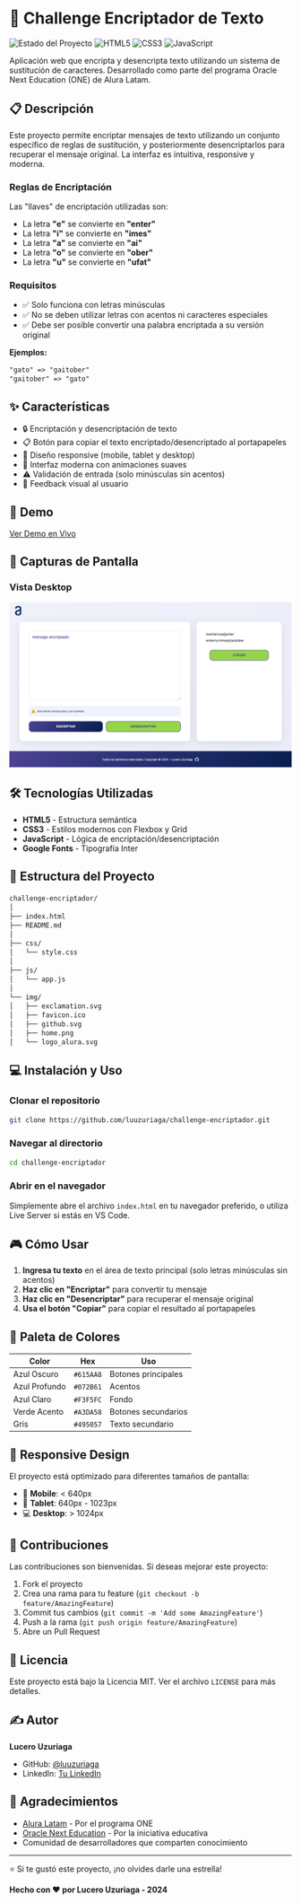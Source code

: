 # 🔐 Challenge Encriptador de Texto

![Estado del Proyecto](https://img.shields.io/badge/Estado-Finalizado-success)
![HTML5](https://img.shields.io/badge/HTML5-E34F26?logo=html5&logoColor=white)
![CSS3](https://img.shields.io/badge/CSS3-1572B6?logo=css3&logoColor=white)
![JavaScript](https://img.shields.io/badge/JavaScript-F7DF1E?logo=javascript&logoColor=black)

Aplicación web que encripta y desencripta texto utilizando un sistema de sustitución de caracteres. Desarrollado como parte del programa Oracle Next Education (ONE) de Alura Latam.

## 📋 Descripción

Este proyecto permite encriptar mensajes de texto utilizando un conjunto específico de reglas de sustitución, y posteriormente desencriptarlos para recuperar el mensaje original. La interfaz es intuitiva, responsive y moderna.

### Reglas de Encriptación

Las "llaves" de encriptación utilizadas son:

- La letra **"e"** se convierte en **"enter"**
- La letra **"i"** se convierte en **"imes"**
- La letra **"a"** se convierte en **"ai"**
- La letra **"o"** se convierte en **"ober"**
- La letra **"u"** se convierte en **"ufat"**

### Requisitos

- ✅ Solo funciona con letras minúsculas
- ✅ No se deben utilizar letras con acentos ni caracteres especiales
- ✅ Debe ser posible convertir una palabra encriptada a su versión original

**Ejemplos:**

```
"gato" => "gaitober"
"gaitober" => "gato"
```

## ✨ Características

- 🔒 Encriptación y desencriptación de texto
- 📋 Botón para copiar el texto encriptado/desencriptado al portapapeles
- 📱 Diseño responsive (mobile, tablet y desktop)
- 🎨 Interfaz moderna con animaciones suaves
- ⚠️ Validación de entrada (solo minúsculas sin acentos)
- 🎯 Feedback visual al usuario

## 🚀 Demo

[Ver Demo en Vivo](#) <!-- Agrega aquí el link de tu GitHub Pages o Vercel -->

## 📸 Capturas de Pantalla

### Vista Desktop
![Vista Desktop](./img/home.png)


## 🛠️ Tecnologías Utilizadas

- **HTML5** - Estructura semántica
- **CSS3** - Estilos modernos con Flexbox y Grid
- **JavaScript** - Lógica de encriptación/desencriptación
- **Google Fonts** - Tipografía Inter

## 📁 Estructura del Proyecto

```
challenge-encriptador/
│
├── index.html
├── README.md
│
├── css/
│   └── style.css
│
├── js/
│   └── app.js
│
└── img/
│   ├── exclamation.svg
│   ├── favicon.ico
│   ├── github.svg
│   ├── home.png
│   └── logo_alura.svg
```

## 💻 Instalación y Uso

### Clonar el repositorio

```bash
git clone https://github.com/luuzuriaga/challenge-encriptador.git
```

### Navegar al directorio

```bash
cd challenge-encriptador
```

### Abrir en el navegador

Simplemente abre el archivo `index.html` en tu navegador preferido, o utiliza Live Server si estás en VS Code.

## 🎮 Cómo Usar

1. **Ingresa tu texto** en el área de texto principal (solo letras minúsculas sin acentos)
2. **Haz clic en "Encriptar"** para convertir tu mensaje
3. **Haz clic en "Desencriptar"** para recuperar el mensaje original
4. **Usa el botón "Copiar"** para copiar el resultado al portapapeles

## 🎨 Paleta de Colores

| Color | Hex | Uso |
|-------|-----|-----|
| Azul Oscuro | `#615AA8` | Botones principales |
| Azul Profundo | `#072B61` | Acentos |
| Azul Claro | `#F3F5FC` | Fondo |
| Verde Acento | `#A3DA58` | Botones secundarios |
| Gris | `#495057` | Texto secundario |

## 📱 Responsive Design

El proyecto está optimizado para diferentes tamaños de pantalla:

- 📱 **Mobile**: < 640px
- 📱 **Tablet**: 640px - 1023px
- 💻 **Desktop**: > 1024px

## 🤝 Contribuciones

Las contribuciones son bienvenidas. Si deseas mejorar este proyecto:

1. Fork el proyecto
2. Crea una rama para tu feature (`git checkout -b feature/AmazingFeature`)
3. Commit tus cambios (`git commit -m 'Add some AmazingFeature'`)
4. Push a la rama (`git push origin feature/AmazingFeature`)
5. Abre un Pull Request

## 📄 Licencia

Este proyecto está bajo la Licencia MIT. Ver el archivo `LICENSE` para más detalles.

## ✍️ Autor

**Lucero Uzuriaga**

- GitHub: [@luuzuriaga](https://github.com/luuzuriaga)
- LinkedIn: [Tu LinkedIn](#) <!-- Agrega tu link de LinkedIn -->

## 🙏 Agradecimientos

- [Alura Latam](https://www.aluracursos.com/) - Por el programa ONE
- [Oracle Next Education](https://www.oracle.com/br/education/oracle-next-education/) - Por la iniciativa educativa
- Comunidad de desarrolladores que comparten conocimiento

---

⭐️ Si te gustó este proyecto, ¡no olvides darle una estrella!

**Hecho con ❤️ por Lucero Uzuriaga - 2024**
